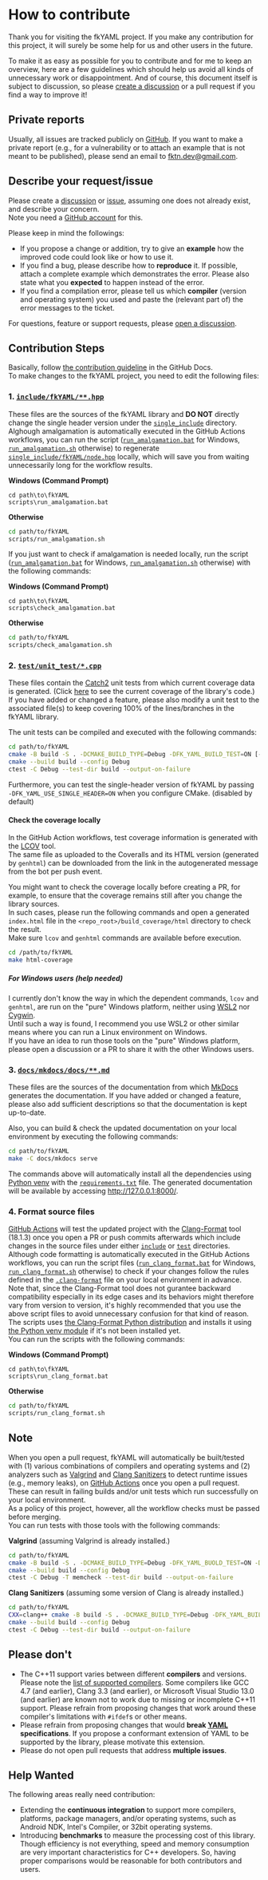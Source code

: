# How to contribute

Thank you for visiting the fkYAML project. If you make any contribution for this project, it will surely be some help for us and other users in the future.  

To make it as easy as possible for you to contribute and for me to keep an overview, here are a few guidelines which should help us avoid all kinds of unnecessary work or disappointment. And of course, this document itself is subject to discussion, so please [create a discussion](https://github.com/fktn-k/fkYAML/discussions) or a pull request if you find a way to improve it!

## Private reports

Usually, all issues are tracked publicly on [GitHub](https://github.com/fktn-k/fkYAML/issues). If you want to make a private report (e.g., for a vulnerability or to attach an example that is not meant to be published), please send an email to <fktn.dev@gmail.com>.

## Describe your request/issue

Please create a [discussion](https://github.com/fktn-k/fkYAML/discussions) or [issue](https://github.com/fktn-k/fkYAML/issues/new/choose), assuming one does not already exist, and describe your concern.  
Note you need a [GitHub account](https://github.com/signup/free) for this.

Please keep in mind the followings:
- If you propose a change or addition, try to give an **example** how the improved code could look like or how to use it.
- If you find a bug, please describe how to **reproduce** it. If possible, attach a complete example which demonstrates the error. Please also state what you **expected** to happen instead of the error.
- If you find a compilation error, please tell us which **compiler** (version and operating system) you used and paste the (relevant part of) the error messages to the ticket.

For questions, feature or support requests, please [open a discussion](https://github.com/fktn-k/fkYAML/discussions/new).  

## Contribution Steps

Basically, follow [the contribution guideline](https://docs.github.com/en/get-started/quickstart/contributing-to-projects) in the GitHub Docs.  
To make changes to the fkYAML project, you need to edit the following files:

### 1. [`include/fkYAML/**.hpp`](https://github.com/fktn-k/fkYAML/tree/develop/include/fkYAML)

These files are the sources of the fkYAML library and **DO NOT** directly change the single header version under the [`single_include`](https://github.com/fktn-k/fkYAML/tree/develop/single_include/) directory. Alghough amalgamation is automatically executed in the GitHub Actions workflows, you can run the script ([`run_amalgamation.bat`](https://github.com/fktn-k/fkYAML/scripts/run_amalgamation.bat) for Windows, [`run_amalgamation.sh`](https://github.com/fktn-k/fkYAML/scripts/run_amalgamation.sh) otherwise) to regenerate [`single_include/fkYAML/node.hpp`](https://github.com/fktn-k/fkYAML/tree/develop/single_include/fkYAML/node.hpp) locally, which will save you from waiting unnecessarily long for the workflow results.  

**Windows (Command Prompt)**
```batch
cd path\to\fkYAML
scripts\run_amalgamation.bat
```

**Otherwise**
```bash
cd path/to/fkYAML
scripts/run_amalgamation.sh
```

If you just want to check if amalgamation is needed locally, run the script ([`run_amalgamation.bat`](https://github.com/fktn-k/fkYAML/scripts/run_amalgamation.bat) for Windows, [`run_amalgamation.sh`](https://github.com/fktn-k/fkYAML/scripts/run_amalgamation.sh) otherwise) with the following commands:  

**Windows (Command Prompt)**
```batch
cd path\to\fkYAML
scripts\check_amalgamation.bat
```

**Otherwise**
```bash
cd path/to/fkYAML
scripts/check_amalgamation.sh
```

### 2. [`test/unit_test/*.cpp`](https://github.com/fktn-k/fkYAML/tree/develop/test/unit_test)

These files contain the [Catch2](https://github.com/catchorg/Catch2) unit tests from which current coverage data is generated. (Click [here](https://coveralls.io/github/fktn-k/fkYAML) to see the current coverage of the library's code.) If you have added or changed a feature, please also modify a unit test to the associated file(s) to keep covering 100% of the lines/branches in the fkYAML library.  

The unit tests can be compiled and executed with the following commands:  

```bash
cd path/to/fkYAML
cmake -B build -S . -DCMAKE_BUILD_TYPE=Debug -DFK_YAML_BUILD_TEST=ON [-DFK_YAML_USE_SINGLE_HEADER=(ON|OFF)]
cmake --build build --config Debug
ctest -C Debug --test-dir build --output-on-failure
```

Furthermore, you can test the single-header version of fkYAML by passing `-DFK_YAML_USE_SINGLE_HEADER=ON` when you configure CMake. (disabled by default)  

#### Check the coverage locally

In the GitHub Action workflows, test coverage information is generated with the [LCOV](https://github.com/linux-test-project/lcov) tool.  
The same file as uploaded to the Coveralls and its HTML version (generated by `genhtml`) can be downloaded from the link in the autogenerated message from the bot per push event.  

You might want to check the coverage locally before creating a PR, for example, to ensure that the coverage remains still after you change the library sources.  
In such cases, please run the following commands and open a generated `index.html` file in the `<repo_root>/build_coverage/html` directory to check the result.  
Make sure `lcov` and `genhtml` commands are available before execution.  

```bash
cd /path/to/fkYAML
make html-coverage
```

##### For Windows users (help needed)

I currently don't know the way in which the dependent commands, `lcov` and `genhtml`, are run on the "pure" Windows platform, neither using [WSL2](https://learn.microsoft.com/en-us/windows/wsl/) nor [Cygwin](https://www.cygwin.com/).  
Until such a way is found, I recommend you use WSL2 or other similar means where you can run a Linux environment on Windows.  
If you have an idea to run those tools on the "pure" Windows platform, please open a discussion or a PR to share it with the other Windows users.  

### 3. [`docs/mkdocs/docs/**.md`](https://github.com/fktn-k/fkYAML/tree/develop/docs/mkdocs/docs)

These files are the sources of the documentation from which [MkDocs](https://www.mkdocs.org/) generates the documentation. If you have added or changed a feature, please also add sufficient descriptions so that the documentation is kept up-to-date.  

Also, you can build & check the updated documentation on your local environment by executing the following commands:

```bash
cd path/to/fkYAML
make -C docs/mkdocs serve
```

The commands above will automatically install all the dependencies using [Python venv](https://docs.python.org/3.10/library/venv.html) with the [`requirements.txt`](https://github.com/fktn-k/fkYAML/blob/develop/docs/mkdocs/requirements.txt) file. The generated documentation will be available by accessing http://127.0.0.1:8000/.

### 4. Format source files

[GitHub Actions](https://github.com/fktn-k/fkYAML/actions) will test the updated project with the [Clang-Format](https://github.com/llvm/llvm-project/releases/tag/llvmorg-18.1.3) tool (18.1.3) once you open a PR or push commits afterwards which include changes in the source files under either [`include`](https://github.com/fktn-k/fkYAML/tree/develop/include) or [`test`](https://github.com/fktn-k/fkYAML/tree/develop/test) directories.  
Although code formatting is automatically executed in the GitHub Actions workflows, you can run the script files ([`run_clang_format.bat`](https://github.com/fktn-k/fkYAML/scripts/run_clang_format.bat) for Windows, [`run_clang_format.sh`](https://github.com/fktn-k/fkYAML/scripts/run_clang_format.sh) otherwise) to check if your changes follow the rules defined in the [`.clang-format`](https://github.com/fktn-k/fkYAML/tree/develop/.clang-format) file on your local environment in advance.  
Note that, since the Clang-Format tool does not gurantee backward compatibility especially in its edge cases and its behaviors might therefore vary from version to version, it's highly recommended that you use the above script files to avoid unnecessary confusion for that kind of reason.  
The scripts uses [the Clang-Format Python distribution](https://pypi.org/project/clang-format/18.1.3/) and installs it using [the Python venv module](https://docs.python.org/3/library/venv.html) if it's not been installed yet.  
You can run the scripts with the following commands:  

**Windows (Command Prompt)**
```batch
cd path\to\fkYAML
scripts\run_clang_format.bat
```

**Otherwise**
```bash
cd path/to/fkYAML
scripts/run_clang_format.sh
```

## Note

When you open a pull request, fkYAML will automatically be built/tested with (1) various combinations of compilers and operating systems and (2) analyzers such as [Valgrind](https://valgrind.org/) and [Clang Sanitizers](https://clang.llvm.org/docs/index.html) to detect runtime issues (e.g., memory leaks), on [GitHub Actions](https://github.com/fktn-k/fkYAML/actions) once you open a pull request.  
These can result in failing builds and/or unit tests which run successfully on your local environment.  
As a policy of this project, however, all the workflow checks must be passed before merging.  
You can run tests with those tools with the following commands:  

**Valgrind** (assuming Valgrind is already installed.)
```bash
cd path/to/fkYAML
cmake -B build -S . -DCMAKE_BUILD_TYPE=Debug -DFK_YAML_BUOLD_TEST=ON -DFK_YAML_RUN_VALGRIND=ON
cmake --build build --config Debug
ctest -C Debug -T memcheck --test-dir build --output-on-failure
```

**Clang Sanitizers** (assuming some version of Clang is already installed.)
```bash
cd path/to/fkYAML
CXX=clang++ cmake -B build -S . -DCMAKE_BUILD_TYPE=Debug -DFK_YAML_BUILD_TEST=ON -DFK_YAML_RUN_CLANG_SANITIZERS=ON
cmake --build build --config Debug
ctest -C Debug --test-dir build --output-on-failure
```

## Please don't

- The C++11 support varies between different **compilers** and versions. Please note the [list of supported compilers](https://github.com/fktn-k/fkYAML/blob/develop/README.md#supported-compilers). Some compilers like GCC 4.7 (and earlier), Clang 3.3 (and earlier), or Microsoft Visual Studio 13.0 (and earlier) are known not to work due to missing or incomplete C++11 support. Please refrain from proposing changes that work around these compiler's limitations with `#ifdef`s or other means.
- Please refrain from proposing changes that would **break [YAML](https://yaml.org/) specifications**. If you propose a conformant extension of YAML to be supported by the library, please motivate this extension.
- Please do not open pull requests that address **multiple issues**.

## Help Wanted

The following areas really need contribution:

- Extending the **continuous integration** to support more compilers, platforms, package managers, and/or operating systems, such as Android NDK, Intel's Compiler, or 32bit operating systems.
- Introducing **benchmarks** to measure the processing cost of this library. Though efficiency is not everything, speed and memory consumption are very important characteristics for C++ developers. So, having proper comparisons would be reasonable for both contributors and users.
